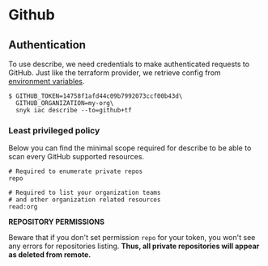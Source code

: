 # Github

## Authentication

To use describe, we need credentials to make authenticated requests to GitHub. Just like the terraform provider, we retrieve config from [environment variables](https://registry.terraform.io/providers/integrations/github/latest/docs#argument-reference).

```
$ GITHUB_TOKEN=14758f1afd44c09b7992073ccf00b43d\
  GITHUB_ORGANIZATION=my-org\
  snyk iac describe --to=github+tf
```

### Least privileged policy[​](https://docs.driftctl.com/0.22.0/providers/github/authentication#least-privileged-policy) <a href="#least-privileged-policy" id="least-privileged-policy"></a>

Below you can find the minimal scope required for describe to be able to scan every GitHub supported resources.

```
# Required to enumerate private repos
repo

# Required to list your organization teams
# and other organization related resources
read:org
```

**REPOSITORY PERMISSIONS**

Beware that if you don't set permission `repo` for your token, you won't see any errors for repositories listing. **Thus, all private repositories will appear as deleted from remote.**
